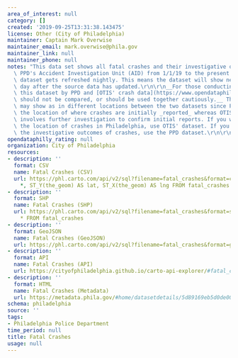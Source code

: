 ```yaml
---
area_of_interest: null
category: []
created: '2019-09-25T13:31:38.143475'
license: Other (City of Philadelphia)
maintainer: Captain Mark Overwise
maintainer_email: mark.overwise@phila.gov
maintainer_link: null
maintainer_phone: null
notes: "This data set shows all fatal crashes and their investigative outcomes from\
  \ PPD's Accident Investigation Unit (AID) from 1/1/19 to the present. The whole\
  \ dataset gets refreshed nightly. This means the dataset will show new records the\
  \ day after the source data has updated.\r\n\r\n__For those conducting analysis,\
  \ this dataset by PPD and [OTIS' crash data](https://www.opendataphilly.org/dataset/vehicular-crash-data)\
  \ should not be compared, or should be used together cautiously.__ The same crash\
  \ may show as in different locations between the two datasets since PPD data represent\
  \ the location of where crashes are initially _reported_ whereas OTIS' crash data\
  \ involves further investigation to confirm initial reports. If you want to analyze\
  \ the location of crashes in Philadelphia, use OTIS' dataset. If you want to understand\
  \ the investigative outcomes of crashes, use the PPD dataset.\r\n\r\n"
opendataphilly_rating: null
organization: City of Philadelphia
resources:
- description: ''
  format: CSV
  name: Fatal Crashes (CSV)
  url: https://phl.carto.com/api/v2/sql?filename=fatal_crashes&format=csv&skipfields=cartodb_id,the_geom,the_geom_webmercator&q=SELECT
    *, ST_Y(the_geom) AS lat, ST_X(the_geom) AS lng FROM fatal_crashes
- description: ''
  format: SHP
  name: Fatal Crashes (SHP)
  url: https://phl.carto.com/api/v2/sql?filename=fatal_crashes&format=shp&skipfields=cartodb_id&q=SELECT
    * FROM fatal_crashes
- description: ''
  format: GeoJSON
  name: Fatal Crashes (GeoJSON)
  url: https://phl.carto.com/api/v2/sql?filename=fatal_crashes&format=geojson&skipfields=cartodb_id&q=SELECT+*+FROM+fatal_crashes
- description: ''
  format: API
  name: Fatal Crashes (API)
  url: https://cityofphiladelphia.github.io/carto-api-explorer/#fatal_crashes&_ga=2.159128115.869140587.1676312538-1066601619.1667858192
- description: ''
  format: HTML
  name: Fatal Crashes (Metadata)
  url: https://metadata.phila.gov/#home/datasetdetails/5d89169eb5d0de0010bf1ed1/representationdetails/5d89169fb5d0de0010bf1ed5/
schema: philadelphia
source: ''
tags:
- Philadelphia Police Department
time_period: null
title: Fatal Crashes
usage: null
---
```

